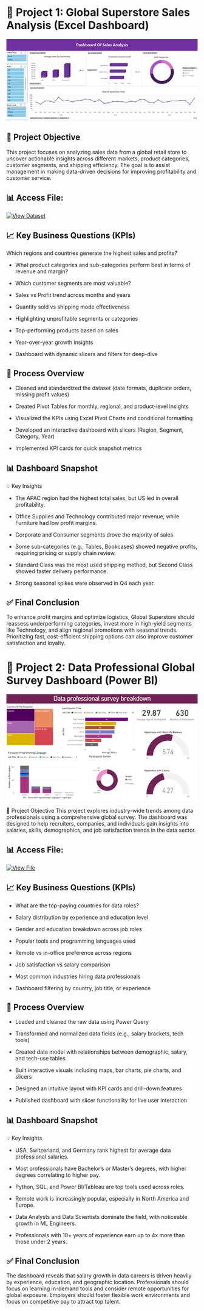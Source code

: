 # 🧩 Project 1: Global Superstore Sales Analysis (Excel Dashboard)
![Sales Dashboard](https://raw.githubusercontent.com/mmousaa/Projects/main/assets/Dashboard_Sales%20Analysis.png)

## 📌 Project Objective
This project focuses on analyzing sales data from a global retail store to uncover actionable insights across different markets, product categories, customer segments, and shipping efficiency. The goal is to assist management in making data-driven decisions for improving profitability and customer service.

## 📊 Access File:
[![View Dataset](https://img.shields.io/badge/View-Dataset-blue)](https://github.com/mmousaa/Projects/blob/main/assets/Sales%20Analysis%20Dashboard.xlsx)

## 📈 Key Business Questions (KPIs)
Which regions and countries generate the highest sales and profits?

- What product categories and sub-categories perform best in terms of revenue and margin?

- Which customer segments are most valuable?

- Sales vs Profit trend across months and years

- Quantity sold vs shipping mode effectiveness

- Highlighting unprofitable segments or categories

- Top-performing products based on sales

- Year-over-year growth insights

- Dashboard with dynamic slicers and filters for deep-dive

## 🔧 Process Overview
- Cleaned and standardized the dataset (date formats, duplicate orders, missing profit values)

- Created Pivot Tables for monthly, regional, and product-level insights

- Visualized the KPIs using Excel Pivot Charts and conditional formatting

- Developed an interactive dashboard with slicers (Region, Segment, Category, Year)

- Implemented KPI cards for quick snapshot metrics

## 📊 Dashboard Snapshot

💡 Key Insights
- The APAC region had the highest total sales, but US led in overall profitability.

- Office Supplies and Technology contributed major revenue, while Furniture had low profit margins.

- Corporate and Consumer segments drove the majority of sales.

- Some sub-categories (e.g., Tables, Bookcases) showed negative profits, requiring pricing or supply chain review.

- Standard Class was the most used shipping method, but Second Class showed faster delivery performance.

- Strong seasonal spikes were observed in Q4 each year.

## ✅ Final Conclusion
To enhance profit margins and optimize logistics, Global Superstore should reassess underperforming categories, invest more in high-yield segments like Technology, and align regional promotions with seasonal trends. Prioritizing fast, cost-efficient shipping options can also improve customer satisfaction and loyalty.

# 🧩 Project 2: Data Professional Global Survey Dashboard (Power BI)
![Survey Dashboard](https://raw.githubusercontent.com/mmousaa/Projects/main/assets/Dashboard_data%20survey.png)

📌 Project Objective
This project explores industry-wide trends among data professionals using a comprehensive global survey. The dashboard was designed to help recruiters, companies, and individuals gain insights into salaries, skills, demographics, and job satisfaction trends in the data sector.

## 📊 Access File:
[![View File](https://img.shields.io/badge/View-Survey_File-blueviolet)](https://github.com/mmousaa/Projects/blob/main/assets/data%20professional%20survey.pbix) 

## 📈 Key Business Questions (KPIs)
- What are the top-paying countries for data roles?

- Salary distribution by experience and education level

- Gender and education breakdown across job roles

- Popular tools and programming languages used

- Remote vs in-office preference across regions

- Job satisfaction vs salary comparison

- Most common industries hiring data professionals

- Dashboard filtering by country, job title, or experience

## 🔧 Process Overview
- Loaded and cleaned the raw data using Power Query

- Transformed and normalized data fields (e.g., salary brackets, tech tools)

- Created data model with relationships between demographic, salary, and tech-use tables

- Built interactive visuals including maps, bar charts, pie charts, and slicers

- Designed an intuitive layout with KPI cards and drill-down features

- Published dashboard with slicer functionality for live user interaction

## 📊 Dashboard Snapshot

💡 Key Insights
- USA, Switzerland, and Germany rank highest for average data professional salaries.

- Most professionals have Bachelor’s or Master’s degrees, with higher degrees correlating to higher pay.

- Python, SQL, and Power BI/Tableau are top tools used across roles.

- Remote work is increasingly popular, especially in North America and Europe.

- Data Analysts and Data Scientists dominate the field, with noticeable growth in ML Engineers.

- Professionals with 10+ years of experience earn up to 4x more than those under 2 years.

## ✅ Final Conclusion
The dashboard reveals that salary growth in data careers is driven heavily by experience, education, and geographic location. Professionals should focus on learning in-demand tools and consider remote opportunities for global exposure. Employers should foster flexible work environments and focus on competitive pay to attract top talent.

